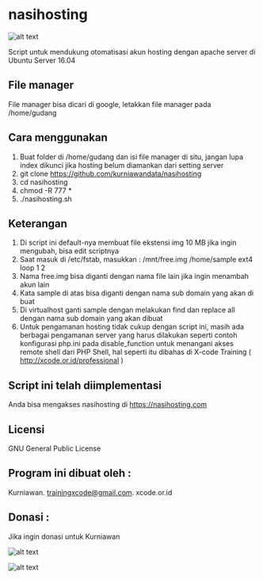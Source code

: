 # nasihosting

![alt text](http://xcode.or.id/04_small-logo.png)

Script untuk mendukung otomatisasi akun hosting dengan apache server di Ubuntu Server 16.04

File manager
------------
File manager bisa dicari di google, letakkan file manager pada /home/gudang

Cara menggunakan
----------------
1. Buat folder di /home/gudang dan isi file manager di situ, jangan lupa index dikunci jika hosting belum diamankan dari setting server
2. git clone https://github.com/kurniawandata/nasihosting
3. cd nasihosting
4. chmod -R 777 *
5. ./nasihosting.sh

Keterangan
----------
1. Di script ini default-nya membuat file ekstensi img 10 MB jika ingin mengubah, bisa edit scriptnya 
1. Saat masuk di /etc/fstab, masukkan : /mnt/free.img /home/sample ext4 loop 1 2
2. Nama free.img bisa diganti dengan nama file lain jika ingin menambah akun lain
3. Kata sample di atas bisa diganti dengan nama sub domain yang akan di buat
4. Di virtualhost ganti sample dengan melakukan find dan replace all dengan nama sub domain yang akan dibuat
5. Untuk pengamanan hosting tidak cukup dengan script ini, masih ada berbagai pengamanan server yang harus dilakukan seperti contoh konfigurasi php.ini pada disable_function untuk menangani akses remote shell dari PHP Shell, hal seperti itu dibahas di X-code Training ( http://xcode.or.id/professional )

Script ini telah diimplementasi
-------------------------------
Anda bisa mengakses nasihosting di https://nasihosting.com

Licensi
------- 
GNU General Public License 


Program ini dibuat oleh :
--------------------------------------------
Kurniawan. trainingxcode@gmail.com. 
xcode.or.id


Donasi :
--------
Jika ingin donasi untuk Kurniawan

![alt text](http://xcodeserver.my.id/gofood.png)

![alt text](http://xcodeserver.my.id/gopay.png)

